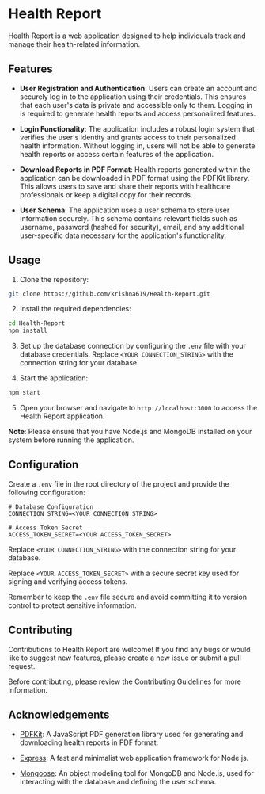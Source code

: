 # Health Report

Health Report is a web application designed to help individuals track and manage their health-related information.

## Features

- **User Registration and Authentication**: Users can create an account and securely log in to the application using their credentials. This ensures that each user's data is private and accessible only to them. Logging in is required to generate health reports and access personalized features.

- **Login Functionality**: The application includes a robust login system that verifies the user's identity and grants access to their personalized health information. Without logging in, users will not be able to generate health reports or access certain features of the application.

- **Download Reports in PDF Format**: Health reports generated within the application can be downloaded in PDF format using the PDFKit library. This allows users to save and share their reports with healthcare professionals or keep a digital copy for their records.

- **User Schema**: The application uses a user schema to store user information securely. This schema contains relevant fields such as username, password (hashed for security), email, and any additional user-specific data necessary for the application's functionality.

## Usage

1. Clone the repository:

```bash
git clone https://github.com/krishna619/Health-Report.git
```

2. Install the required dependencies:

```bash
cd Health-Report
npm install
```

3. Set up the database connection by configuring the `.env` file with your database credentials. Replace `<YOUR CONNECTION_STRING>` with the connection string for your database.

4. Start the application:

```bash
npm start
```

5. Open your browser and navigate to `http://localhost:3000` to access the Health Report application.

**Note**: Please ensure that you have Node.js and MongoDB installed on your system before running the application.

## Configuration

Create a `.env` file in the root directory of the project and provide the following configuration:

```
# Database Configuration
CONNECTION_STRING=<YOUR CONNECTION_STRING>

# Access Token Secret
ACCESS_TOKEN_SECRET=<YOUR ACCESS_TOKEN_SECRET>
```
Replace `<YOUR CONNECTION_STRING>` with the connection string for your database.

Replace `<YOUR ACCESS_TOKEN_SECRET>` with a secure secret key used for signing and verifying access tokens.

Remember to keep the `.env` file secure and avoid committing it to version control to protect sensitive information.

## Contributing

Contributions to Health Report are welcome! If you find any bugs or would like to suggest new features, please create a new issue or submit a pull request.

Before contributing, please review the [Contributing Guidelines](CONTRIBUTING.md) for more information.


## Acknowledgements

- [PDFKit](https://github.com/foliojs/pdfkit): A JavaScript PDF generation library used for generating and downloading health reports in PDF format.

- [Express](https://expressjs.com/): A fast and minimalist web application framework for Node.js.

- [Mongoose](https://mongoosejs.com/): An object modeling tool for MongoDB and Node.js, used for interacting with the database and defining the user schema.
